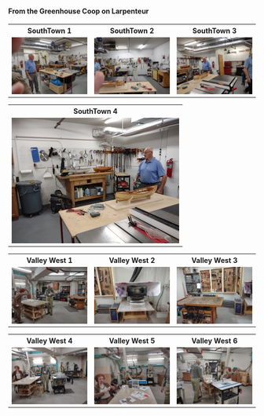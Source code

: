 #### From the Greenhouse Coop on Larpenteur

<table>
  <tr>
    <th>SouthTown 1</td>
    <th>SouthTown 2</td>
    <th>SouthTown 3</td>
  </tr>
  <tr>
      <td valign="top">
      <a href="./S1.jpg">
      <img src="./Thumbnails/S1-T.jpg">
      </a>
      </td>
      <td valign="top">
      <a href="./S2.jpg">
      <img src="./Thumbnails/S2-T.jpg">
      </a>
      </td>
      <td valign="top">
      <a href="./S3.jpg">
      <img src="./Thumbnails/S3-T.jpg">
      </a>
      </td>
  </tr>
 </table>
<table>
  <tr>
    <th>SouthTown 4</td>
  </tr>
  <tr>
      <td valign="top">
      <a href="./S4.jpg">
      <img src="./Thumbnails/S4-T.jpg">
      </a>
      </td>
  </tr>
 </table>
 
  <table>
   <tr>
     <th>Valley West 1</td>
     <th>Valley West 2</td>
     <th>Valley West 3</td>
   </tr>
   <tr>
       <td valign="top">
       <a href="./V1.jpg">
       <img src="./Thumbnails/V1-T.jpg">
       </a>
       </td>
       <td valign="top">
       <a href="./V2.jpeg">
       <img src="./Thumbnails/V2-T.jpg">
       </a>
       </td>
       <td valign="top">
       <a href="./V3.jpeg">
       <img src="./Thumbnails/V3-T.jpg">
       </a>
       </td>
   </tr>
  </table>
  <table>
    <tr>
      <th>Valley West 4</td>
      <th>Valley West 5</td>
      <th>Valley West 6</td>		  
    </tr>
    <tr>
        <td valign="top">
        <a href="./V4.jpeg">
        <img src="./Thumbnails/V4-T.jpg">
        </a>
     <td valign="top">
     <a href="./V5.jpeg">
     <img src="./Thumbnails/V5-T.jpg">
     </a>
     </td>
     <td valign="top">
     <a href="./V6.jpg">
     <img src="./Thumbnails/V6-T.jpg">
     </a>
     </td>
    </tr>
   </table>
